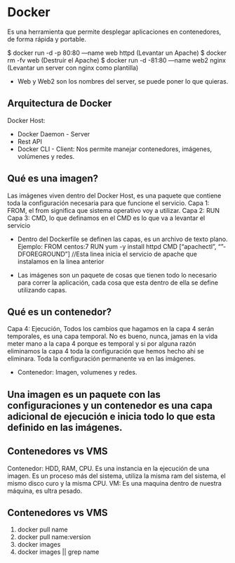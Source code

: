 # Docker

Es una herramienta que permite desplegar aplicaciones en contenedores, de forma rápida y portable.

$ docker run -d -p 80:80 —name web httpd (Levantar un Apache)
$ docker rm -fv web (Destruir el Apache)
\$ docker run -d -81:80 —name web2 nginx (Levantar un server con nginx como plantilla)

- Web y Web2 son los nombres del server, se puede poner lo que quieras.

## Arquitectura de Docker

Docker Host:

- Docker Daemon - Server
- Rest API
- Docker CLI - Client: Nos permite manejar contenedores, imágenes, volúmenes y redes.

## Qué es una imagen?

Las imágenes viven dentro del Docker Host, es una paquete que contiene toda la configuración necesaria para que funcione el servicio.
Capa 1: FROM, el from significa que sistema operativo voy a utilizar.
Capa 2: RUN
Capa 3: CMD, lo que definamos en el CMD es lo que va a levantar el servicio

- Dentro del Dockerfile se definen las capas, es un archivo de texto plano.
  Ejemplo:
  FROM centos:7
  RUN yum -y install httpd
  CMD [“apachectl”, “”-DFOREGROUND”] //Esta linea inicia el servicio de apache que instalamos en la linea anterior

- Las imágenes son un paquete de cosas que tienen todo lo necesario para correr la aplicación, cada cosa que esta dentro de ella se define utilizando capas.

## Qué es un contenedor?

Capa 4: Ejecución, Todos los cambios que hagamos en la capa 4 serán temporales, es una capa temporal. No es bueno, nunca, jamas en la vida meter mano a la capa 4 porque es temporal y si por alguna razón eliminamos la capa 4 toda la configuración que hemos hecho ahi se eliminara. Toda la configuración permanente va en las imágenes.

- Contenedor: Imagen, volumenes y redes.

## Una imagen es un paquete con las configuraciones y un contenedor es una capa adicional de ejecución e inicia todo lo que esta definido en las imágenes.

## Contenedores vs VMS

Contenedor: HDD, RAM, CPU. Es una instancia en la ejecución de una imagen. Es un proceso más del sistema, utiliza la misma ram del sistema, el mismo disco curo y la misma CPU.
VM: Es una maquina dentro de nuestra máquina, es ultra pesado.

## Contenedores vs VMS

1. docker pull name
2. docker pull name:version
3. docker images
4. docker images || grep name
